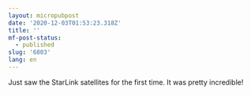 ```yaml
---
layout: micropubpost
date: '2020-12-03T01:53:23.318Z'
title: ''
mf-post-status:
  - published
slug: '6803'
lang: en
---
```

Just saw the StarLink satellites for the first time. It was pretty incredible!
